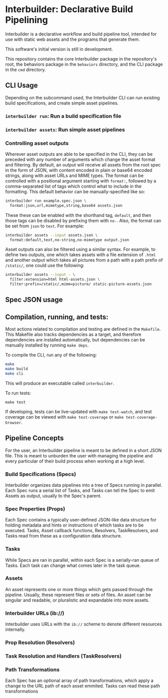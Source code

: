 # Interbuilder: Declarative Build Pipelining

Interbuilder is a declarative workflow and build pipeline tool,
intended for use with static web assets and the programs that
generate them.

This software's initial version is still in development.

This repository contains the core Interbuilder package in the
repository's root, the behaviors package in the `behaviors`
directory, and the CLI package in the `cmd` directory. 

## CLI Usage

Depending on the subcommand used, the Interbuilder CLI can run
existing build specifications, and create simple asset pipelines.

### `interbuilder run`: Run a build specification file

### `interbuilder assets`: Run simple asset pipelines

### Controlling asset outputs

Wherever asset outputs are able to be specified in the CLI, they
can be preceded with any number of arguments which change the
asset format and filtering. By default, an output will receive
all assets from the root spec in the form of JSON, with content
encoded in plain or base64 encoded strings, along with asset URLs
and MIME types. The format can be controlled with a positional
argument starting with `format:`, followed by a comma-separated
list of tags which control what to include in the formatting.
This default behavior can be manually-specified like so:

```bash
interbuilder run example.spec.json \
  format:json,url,mimetype,string,base64 assets.json
```

These these can be enabled with the shorthand tag, `default`, and
then those tags can be disabled by prefixing them with `no-`.
Also, the format can be set from `json` to `text`. For example:

```bash
interbuilder assets --input assets.json \
  format:default,text,no-string,no-mimetype output.json
```

Asset outputs can also be filtered using a similar syntax. For
example, to define two outputs, one which takes assets with a
file extension of `.html` and another output which takes all
pictures from a path with a path prefix of `/static/`, one could
use the following:
```bash
interbuilder assets --input - \
  filter:extension=html html-assets.json \
  filter:prefix=/static/,mime=picture/ static-picture-assets.json
```

## Spec JSON usage

## Compilation, running, and tests:

Most actions related to compilation and testing are defined in
the `Makefile`. This Makefile also tracks dependencies as a
target, and therefore dependencies are installed automatically,
but dependencies can be manually installed by running `make
deps`.

To compile the CLI, run any of the following:
```bash
make
make build
make cli
```
This will produce an executable called `interbuilder`.

To run tests:
```
make test
```

If developing, tests can be live-updated with `make test-watch`,
and test coverage can be viewed with `make test-coverage` or
`make test-coverage-browser`.

## Pipeline Concepts

For the user, an Interbuilder pipeline is meant to be defined in
a short JSON file. This is meant to unburden the user with managing the pipeline and every particular of their build process when working at a high level.

### Build Specifications (Specs)
  Interbuilder organizes data pipelines into a tree of Specs
  running in parallel. Each Spec runs a serial list of Tasks, and
  Tasks can tell the Spec to emit Assets as output, usually to
  the Spec's parent.

### Spec Properties (Props)
  Each Spec contains a typically user-defined JSON-like data
  structure for holding metadata and hints or instructions of
  which tasks are to be executed.  Tasks, Asset callback
  functions, Resolvers, TaskResolvers, and Tasks read from these
  as a configuration data structure.

### Tasks
  While Specs are ran in parallel, within each Spec is a
  serially-ran queue of Tasks. Each task can change what comes
  later in the task queue.
  
### Assets
  An asset represents one or more things which gets passed
  through the pipeline. Usually, these represent files or sets of
  files. An asset can be singular and readable, or pluralistic
  and expandable into more assets.

### Interbuilder URLs (ib://)
  Interbuilder uses URLs with the `ib://` scheme to denote
  different resources internally.

### Prop Resolution (Resolvers)

### Task Resolution and Handlers (TaskResolvers)

### Path Transformations
  Each Spec has an optional array of path transformations, which
  apply a change to the URL path of each asset emmited. Tasks can
  read these path transformations
